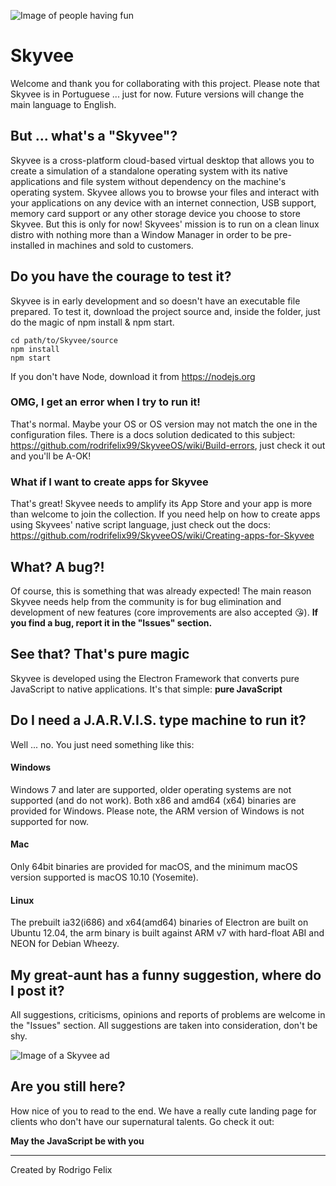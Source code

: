 ![Image of people having fun](https://i.ibb.co/jgCLwcw/Skyvee-TOPBAR-Git-Hub.png)
# Skyvee
Welcome and thank you for collaborating with this project. Please note that Skyvee is in Portuguese ... just for now. Future versions will change the main language to English.

## But ... what's a "Skyvee"?
Skyvee is a cross-platform cloud-based virtual desktop that allows you to create a simulation of a standalone operating system with its native applications and file system without dependency on the machine's operating system. Skyvee allows you to browse your files and interact with your applications on any device with an internet connection, USB support, memory card support or any other storage device you choose to store Skyvee.
But this is only for now!
Skyvees' mission is to run on a clean linux distro with nothing more than a Window Manager in order to be pre-installed in machines and sold to customers.

## Do you have the courage to test it?
Skyvee is in early development and so doesn't have an executable file prepared. To test it, download the project source and, inside the folder, just do the magic of npm install & npm start.
```
cd path/to/Skyvee/source
npm install
npm start
```
If you don't have Node, download it from https://nodejs.org

### OMG, I get an error when I try to run it!
That's normal. Maybe your OS or OS version may not match the one in the configuration files. There is a docs solution dedicated to this subject: https://github.com/rodrifelix99/SkyveeOS/wiki/Build-errors, just check it out and you'll be A-OK!

### What if I want to create apps for Skyvee
That's great! Skyvee needs to amplify its App Store and your app is more than welcome to join the collection. If you need help on how to create apps using Skyvees' native script language, just check out the docs: https://github.com/rodrifelix99/SkyveeOS/wiki/Creating-apps-for-Skyvee

## What? A bug?!
Of course, this is something that was already expected! The main reason Skyvee needs help from the community is for bug elimination and development of new features (core improvements are also accepted 😘).
**If you find a bug, report it in the "Issues" section.**

## See that? That's pure magic
Skyvee is developed using the Electron Framework that converts pure JavaScript to native applications. It's that simple: **pure JavaScript**

## Do I need a J.A.R.V.I.S. type machine to run it?
Well ... no. You just need something like this:
#### Windows
Windows 7 and later are supported, older operating systems are not supported (and do not work).
Both x86 and amd64 (x64) binaries are provided for Windows. Please note, the ARM version of Windows is not supported for now.
#### Mac
Only 64bit binaries are provided for macOS, and the minimum macOS version supported is macOS 10.10 (Yosemite).
#### Linux
The prebuilt ia32(i686) and x64(amd64) binaries of Electron are built on Ubuntu 12.04, the arm binary is built against ARM v7 with hard-float ABI and NEON for Debian Wheezy.

## My great-aunt has a funny suggestion, where do I post it?
All suggestions, criticisms, opinions and reports of problems are welcome in the "Issues" section. All suggestions are taken into consideration, don't be shy.

![Image of a Skyvee ad](https://i.ibb.co/tYXd977/Skyvee-Github.jpg)

## Are you still here?
How nice of you to read to the end. We have a really cute landing page for clients who don't have our supernatural talents. Go check it out: <Website link available soon>

**May the JavaScript be with you**
***
Created by Rodrigo Felix
